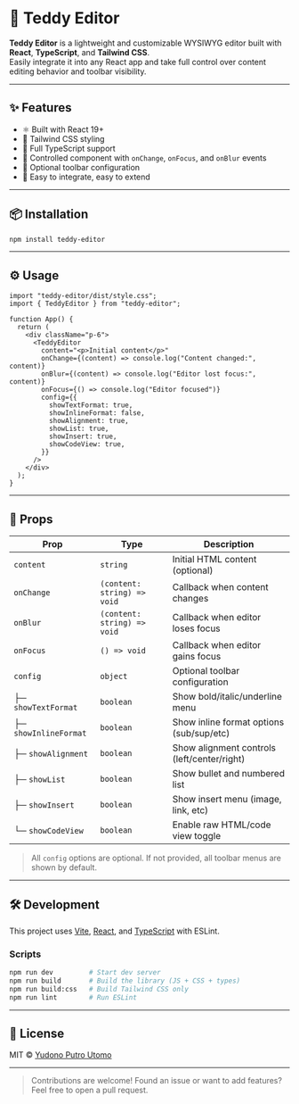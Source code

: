 # 🧸 Teddy Editor

**Teddy Editor** is a lightweight and customizable WYSIWYG editor built with **React**, **TypeScript**, and **Tailwind CSS**.  
Easily integrate it into any React app and take full control over content editing behavior and toolbar visibility.

---

## ✨ Features

- ⚛️ Built with React 19+
- 🎨 Tailwind CSS styling
- 🔐 Full TypeScript support
- 🧩 Controlled component with `onChange`, `onFocus`, and `onBlur` events
- 🧰 Optional toolbar configuration
- 🚀 Easy to integrate, easy to extend

---

## 📦 Installation

```bash
npm install teddy-editor
```

---

## ⚙️ Usage

```tsx
import "teddy-editor/dist/style.css";
import { TeddyEditor } from "teddy-editor";

function App() {
  return (
    <div className="p-6">
      <TeddyEditor
        content="<p>Initial content</p>"
        onChange={(content) => console.log("Content changed:", content)}
        onBlur={(content) => console.log("Editor lost focus:", content)}
        onFocus={() => console.log("Editor focused")}
        config={{
          showTextFormat: true,
          showInlineFormat: false,
          showAlignment: true,
          showList: true,
          showInsert: true,
          showCodeView: true,
        }}
      />
    </div>
  );
}
```

---

## 🧩 Props

| Prop                  | Type                        | Description                                 |
| --------------------- | --------------------------- | ------------------------------------------- |
| `content`             | `string`                    | Initial HTML content (optional)             |
| `onChange`            | `(content: string) => void` | Callback when content changes               |
| `onBlur`              | `(content: string) => void` | Callback when editor loses focus            |
| `onFocus`             | `() => void`                | Callback when editor gains focus            |
| `config`              | `object`                    | Optional toolbar configuration              |
| ├─ `showTextFormat`   | `boolean`                   | Show bold/italic/underline menu             |
| ├─ `showInlineFormat` | `boolean`                   | Show inline format options (sub/sup/etc)    |
| ├─ `showAlignment`    | `boolean`                   | Show alignment controls (left/center/right) |
| ├─ `showList`         | `boolean`                   | Show bullet and numbered list               |
| ├─ `showInsert`       | `boolean`                   | Show insert menu (image, link, etc)         |
| └─ `showCodeView`     | `boolean`                   | Enable raw HTML/code view toggle            |

> All `config` options are optional. If not provided, all toolbar menus are shown by default.

---

## 🛠️ Development

This project uses [Vite](https://vitejs.dev), [React](https://reactjs.org), and [TypeScript](https://www.typescriptlang.org) with ESLint.

### Scripts

```bash
npm run dev         # Start dev server
npm run build       # Build the library (JS + CSS + types)
npm run build:css   # Build Tailwind CSS only
npm run lint        # Run ESLint
```

---

## 📄 License

MIT © [Yudono Putro Utomo](https://github.com/yudono)

---

> Contributions are welcome! Found an issue or want to add features? Feel free to open a pull request.
